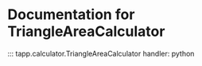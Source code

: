 # Documentation for TriangleAreaCalculator


::: tapp.calculator.TriangleAreaCalculator
    handler: python